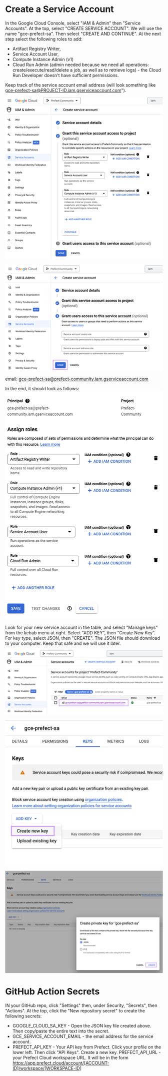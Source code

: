 # Create a Service Account

In the Google Cloud Console, select "IAM & Admin" then "Service Accounts". At the top, select "CREATE SERVICE ACCOUNT". We will use the name "gce-prefect-sa". Then select "CREATE AND CONTINUE". At the next step select the following roles to add: 
- Artifact Registry Writer, 
- Service Account User, 
- Compute Instance Admin (v1)
- Cloud Run Admin (admin needed because we need all operations: create/execute/read/delete a job, as well as to retrieve logs) - the Cloud Run Developer doesn't have sufficient permissions.

Keep track of the service account email address (will look something like gce-prefect-sa@PROJECT-ID.iam.gserviceaccount.com").

![img.png](img.png)

![img_1.png](img_1.png)

email: gce-prefect-sa@prefect-community.iam.gserviceaccount.com

In the end, it should look as follows:
![img_5.png](img_5.png)


Look for your new service account in the table, and select "Manage keys" from the kebab menu at right. Select "ADD KEY", then "Create New Key". For key type, select JSON, then "CREATE". The JSON file should download to your computer. Keep that safe and we will use it later.

![img_2.png](img_2.png)

![img_3.png](img_3.png)

![img_4.png](img_4.png)


# GitHub Action Secrets
IN your GitHub repo, click "Settings" then, under Security, "Secrets", then "Actions". At the top, click the "New repository secret" to create the following secrets:

- GOOGLE_CLOUD_SA_KEY - Open the JSON key file created above. Then copy/paste the entire text into the secret.
- GCE_SERVICE_ACCOUNT_EMAIL - the email address for the service account.
- PREFECT_API_KEY - Your API key from Prefect. Click your profile on the lower left. Then click "API Keys". Create a new key.
PREFECT_API_URL - your Prefect Cloud workspace URL. It will be in the form https://app.prefect.cloud/account/[ACCOUNT-ID]/workspace/[WORKSPACE-ID]

